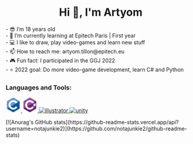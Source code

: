 <h1 align="center">Hi 👋, I'm Artyom</h1>
- 😎 I’m 18 years old<br/>
- 📗 I’m currently learning at Epitech Paris | First year<br/>
- 💻 I like to draw, play video-games and learn new stuff<br/>
- 📫 How to reach me: artyom.tillon@epitech.eu<br/>
- 🎮 Fun fact: I participated in the GGJ 2022<br/>
- ⭐ 2022 goal: Do more video-game development, learn C# and Python<br/>

<p align="left">
</p>

<h3 align="left">Languages and Tools:</h3>
<p align="left"> <a href="https://www.cprogramming.com/" target="_blank" rel="noreferrer"> <img src="https://raw.githubusercontent.com/devicons/devicon/master/icons/c/c-original.svg" alt="c" width="40" height="40"/> </a> <a href="https://www.w3schools.com/cs/" target="_blank" rel="noreferrer"> <img src="https://raw.githubusercontent.com/devicons/devicon/master/icons/csharp/csharp-original.svg" alt="csharp" width="40" height="40"/> </a> <a href="https://www.adobe.com/in/products/illustrator.html" target="_blank" rel="noreferrer"> <img src="https://www.vectorlogo.zone/logos/adobe_illustrator/adobe_illustrator-icon.svg" alt="illustrator" width="40" height="40"/> </a> <a href="https://unity.com/" target="_blank" rel="noreferrer"> <img src="https://www.vectorlogo.zone/logos/unity3d/unity3d-icon.svg" alt="unity" width="40" height="40"/> </a> </p>
[![Anurag's GitHub stats](https://github-readme-stats.vercel.app/api?username=notajunkie2)](https://github.com/notajunkie2/github-readme-stats)

